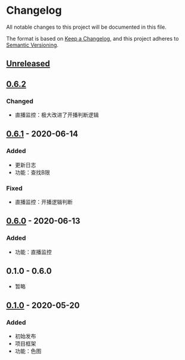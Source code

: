 # Changelog
All notable changes to this project will be documented in this file.

The format is based on [Keep a Changelog](https://keepachangelog.com/en/1.0.0/),
and this project adheres to [Semantic Versioning](https://semver.org/spec/v2.0.0.html).

## [Unreleased]

## [0.6.2]
### Changed
- 直播监控：极大改进了开播判断逻辑

## [0.6.1] - 2020-06-14
### Added
- 更新日志
- 功能：查找B限

### Fixed
- 直播监控：开播逻辑判断

## [0.6.0] - 2020-06-13
### Added
- 功能：直播监控

## 0.1.0 - 0.6.0
- 暂略

## [0.1.0] - 2020-05-20
### Added
- 初始发布
- 项目框架
- 功能：色图


[Unreleased]: https://github.com/Lycreal/mirai_bot/compare/master...dev
[0.6.2]: https://github.com/Lycreal/mirai_bot/tree/v0.6.2
[0.6.1]: https://github.com/Lycreal/mirai_bot/tree/v0.6.1
[0.6.0]: https://github.com/Lycreal/mirai_bot/tree/v0.6.0
[0.1.0]: https://github.com/Lycreal/mirai_bot/tree/v0.1.0